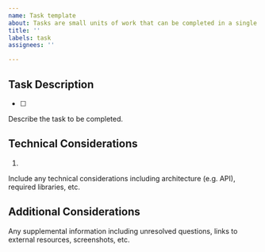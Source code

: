 ```yaml
---
name: Task template
about: Tasks are small units of work that can be completed in a single sprint
title: ''
labels: task
assignees: ''

---
```


## Task Description
- [ ]
Describe the task to be completed.

## Technical Considerations
1.
Include any technical considerations including architecture (e.g. API), required libraries, etc.

## Additional Considerations

Any supplemental information including unresolved questions, links to external resources, screenshots, etc.
